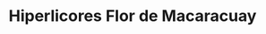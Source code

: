---
title: "Hiperlicores Flor de Macaracuay"
url: /caracas/hiperlicores-flor-de-macaracuay/
shop: Spirituosen
---